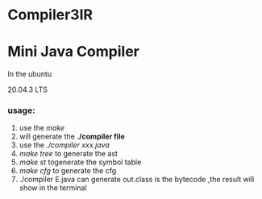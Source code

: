 # Compiler3IR
# Mini Java Compiler

In the ubuntu 

20.04.3 LTS

### usage:

1. use the    *make*
2. will generate the **./compiler file**
3. use the *./compiler xxx.java* 
4. *make tree* to  generate the ast
5. *make st* togenerate the symbol table
6. *make cfg* to generate the cfg
7. ./compiler E.java can generate out.class is the bytecode ,the result will show in the terminal

